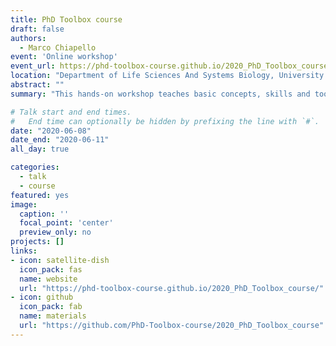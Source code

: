 ```yaml
---
title: PhD Toolbox course
draft: false
authors: 
  - Marco Chiapello
event: 'Online workshop'
event_url: https://phd-toolbox-course.github.io/2020_PhD_Toolbox_course/
location: "Department of Life Sciences And Systems Biology, University of Turin"
abstract: ""
summary: "This hands-on workshop teaches basic concepts, skills and tools for working more effectively with data"

# Talk start and end times.
#   End time can optionally be hidden by prefixing the line with `#`.
date: "2020-06-08"
date_end: "2020-06-11"
all_day: true

categories:
  - talk
  - course
featured: yes
image:
  caption: ''
  focal_point: 'center'
  preview_only: no
projects: []
links:
- icon: satellite-dish
  icon_pack: fas
  name: website
  url: "https://phd-toolbox-course.github.io/2020_PhD_Toolbox_course/"
- icon: github
  icon_pack: fab
  name: materials
  url: "https://github.com/PhD-Toolbox-course/2020_PhD_Toolbox_course"
---
```


